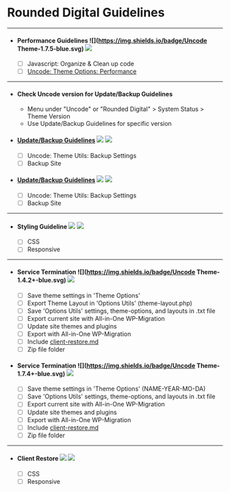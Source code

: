 # Rounded Digital Guidelines

---

- #### Performance Guidelines ![](https://img.shields.io/badge/Uncode Theme-1.7.5-blue.svg) ![](https://img.shields.io/badge/Date-2018.03.05-brightgreen.svg)
  - [ ] Javascript: Organize & Clean up code
  - [ ] [Uncode: Theme Options: Performance](docs/performance.md)

---

- #### Check Uncode version for Update/Backup Guidelines
  - Menu under "Uncode" or "Rounded Digital" > System Status > Theme Version
  - Use Update/Backup Guidelines for specific version

- #### [Update/Backup Guidelines](docs/backup-142.md) ![](https://img.shields.io/badge/Version-1.4.2+-blue.svg) ![](https://img.shields.io/badge/Date-2017.12.12-brightgreen.svg)
  - [ ] Uncode: Theme Utils: Backup Settings
  - [ ] Backup Site

- #### [Update/Backup Guidelines](docs/backup-174.md) ![](https://img.shields.io/badge/Version-1.7.4+-blue.svg) ![](https://img.shields.io/badge/Date-2018.03.05-brightgreen.svg)
  - [ ] Uncode: Theme Utils: Backup Settings
  - [ ] Backup Site

---

- #### Styling Guideline ![](https://img.shields.io/badge/Version-1.0-blue.svg) ![](https://img.shields.io/badge/Date-2017.12.12-brightgreen.svg)
  - [ ] CSS
  - [ ] Responsive

---

- #### Service Termination ![](https://img.shields.io/badge/Uncode Theme-1.4.2+-blue.svg) ![](https://img.shields.io/badge/Date-2017.12.12-brightgreen.svg)
  - [ ] Save theme settings in 'Theme Options'
  - [ ] Export Theme Layout in 'Options Utils' (theme-layout.php)
  - [ ] Save 'Options Utils' settings, theme-options, and layouts in .txt file
  - [ ] Export current site with All-in-One WP-Migration
  - [ ] Update site themes and plugins
  - [ ] Export with All-in-One WP-Migration
  - [ ] Include [client-restore.md](docs/client-restore.md)
  - [ ] Zip file folder

- #### Service Termination ![](https://img.shields.io/badge/Uncode Theme-1.7.4+-blue.svg) ![](https://img.shields.io/badge/Date-2018.03.05-brightgreen.svg)
  - [ ] Save theme settings in 'Theme Options' (NAME-YEAR-MO-DA)
  - [ ] Save 'Options Utils' settings, theme-options, and layouts in .txt file
  - [ ] Export current site with All-in-One WP-Migration
  - [ ] Update site themes and plugins
  - [ ] Export with All-in-One WP-Migration
  - [ ] Include [client-restore.md](docs/client-restore.md)
  - [ ] Zip file folder

---
- #### Client Restore ![](https://img.shields.io/badge/Version-1.7.5-blue.svg) ![](https://img.shields.io/badge/Date-2015.03.05-brightgreen.svg)
  - [ ] CSS
  - [ ] Responsive
